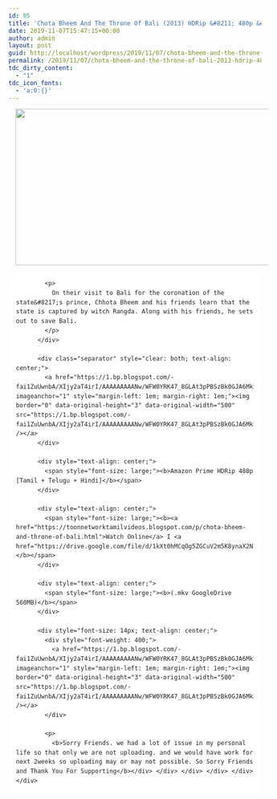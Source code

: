 ```yaml
---
id: 95
title: 'Chota Bheem And The Throne Of Bali (2013) HDRip &#8211; 480p &#8211; Multi Audio [Tamil + Telugu + Hindi] &#8211; x264 &#8211; 550MB'
date: 2019-11-07T15:47:15+00:00
author: admin
layout: post
guid: http://localhost/wordpress/2019/11/07/chota-bheem-and-the-throne-of-bali-2013-hdrip-480p-multi-audio-tamil-telugu-hindi-x264-550mb/
permalink: /2019/11/07/chota-bheem-and-the-throne-of-bali-2013-hdrip-480p-multi-audio-tamil-telugu-hindi-x264-550mb/
tdc_dirty_content:
  - "1"
tdc_icon_fonts:
  - 'a:0:{}'
---
```

<div dir="ltr" style="text-align: left;" trbidi="on">
  <div class="separator" style="clear: both; text-align: center;">
    <a href="https://1.bp.blogspot.com/-lw3HT6WuVLU/XZDPLD7G2eI/AAAAAAAAAys/oG5wem7adDcyOUaxqbbbPWiLKlK_adScwCLcBGAsYHQ/s1600/unnamed.jpg" imageanchor="1" style="margin-left: 1em; margin-right: 1em;"><img loading="lazy" border="0" data-original-height="250" data-original-width="512" height="312" src="https://1.bp.blogspot.com/-lw3HT6WuVLU/XZDPLD7G2eI/AAAAAAAAAys/oG5wem7adDcyOUaxqbbbPWiLKlK_adScwCLcBGAsYHQ/s640/unnamed.jpg" width="640" /></a>
  </div>
  
  <div class="mod" data-hveid="CAsQAA" data-md="50" data-ved="2ahUKEwiO17OirfbkAhVESX0KHSUoDc0QkCkwGnoECAsQAA" lang="en-IN" style="-webkit-text-stroke-width: 0px; background-color: white; border-radius: 8px; clear: none; color: #222222; font-family: arial, sans-serif; font-style: normal; font-variant-caps: normal; font-variant-ligatures: normal; letter-spacing: normal; line-height: 1.57; orphans: 2; padding-left: 15px; padding-right: 15px; padding-top: 0px; text-align: left; text-decoration-color: initial; text-decoration-style: initial; text-indent: 0px; text-transform: none; white-space: normal; widows: 2; word-spacing: 0px;">
    <div class="PZPZlf hb8SAc kno-fb-ctx" data-attrid="description" data-hveid="CAsQAQ" data-ved="2ahUKEwiO17OirfbkAhVESX0KHSUoDc0QziAoADAaegQICxAB" style="margin: 13px 0px; overflow: hidden;">
      <div class="r-iA8ZkHzhBzCo" jsl="$t t-oF0h478wPRI;$x 0;">
        <div class="kno-rdesc r-iqj8FLv1udKI" data-rtid="iqj8FLv1udKI" jsaction="sngtp:r.Eddvt4h-GI8;tp_btn:r.Eddvt4h-GI8" jsl="$t t-JgTEvN6zUII;$x 0;">
          <div style="font-size: 14px; font-weight: 400;">
            <h2 class="bNg8Rb" style="clip: rect(1px, 1px, 1px, 1px); height: 1px; margin: 0px; overflow: hidden; padding: 0px; position: absolute; white-space: nowrap; width: 1px; z-index: -1000;">
              Description
            </h2>
            
            <p>
              On their visit to Bali for the coronation of the state&#8217;s prince, Chhota Bheem and his friends learn that the state is captured by witch Rangda. Along with his friends, he sets out to save Bali.
            </p>
          </div>
          
          <div class="separator" style="clear: both; text-align: center;">
            <a href="https://1.bp.blogspot.com/-fai1ZuUwnbA/XIjy2aT4irI/AAAAAAAAANw/WFW0YRK47_8GLAt3pPBSzBk0GJA6Mk5fgCPcBGAYYCw/s1600/torrborder.gif" imageanchor="1" style="margin-left: 1em; margin-right: 1em;"><img border="0" data-original-height="3" data-original-width="500" src="https://1.bp.blogspot.com/-fai1ZuUwnbA/XIjy2aT4irI/AAAAAAAAANw/WFW0YRK47_8GLAt3pPBSzBk0GJA6Mk5fgCPcBGAYYCw/s1600/torrborder.gif" /></a>
          </div>
          
          <div style="text-align: center;">
            <span style="font-size: large;"><b>Amazon Prime HDRip 480p [Tamil + Telugu + Hindi]</b></span>
          </div>
          
          <div style="text-align: center;">
            <span style="font-size: large;"><b><a href="https://toonnetworktamilvideos.blogspot.com/p/chota-bheem-and-throne-of-bali.html">Watch Online</a> I <a href="https://drive.google.com/file/d/1kXt0hMCqOg5ZGCuV2m5K8ynaX2N7zj6U/view">Download</a></b></span>
          </div>
          
          <div style="text-align: center;">
            <span style="font-size: large;"><b>(.mkv GoogleDrive 560MB)</b></span>
          </div>
          
          <div style="font-size: 14px; text-align: center;">
            <div style="font-weight: 400;">
              <a href="https://1.bp.blogspot.com/-fai1ZuUwnbA/XIjy2aT4irI/AAAAAAAAANw/WFW0YRK47_8GLAt3pPBSzBk0GJA6Mk5fgCPcBGAYYCw/s1600/torrborder.gif" imageanchor="1" style="margin-left: 1em; margin-right: 1em;"><img border="0" data-original-height="3" data-original-width="500" src="https://1.bp.blogspot.com/-fai1ZuUwnbA/XIjy2aT4irI/AAAAAAAAANw/WFW0YRK47_8GLAt3pPBSzBk0GJA6Mk5fgCPcBGAYYCw/s1600/torrborder.gif" /></a>
            </div>
            
            <p>
              <b>Sorry Friends. we had a lot of issue in my personal life so that only we are not uploading. and we would have work for next 2weeks so uploading may or may not possible. So Sorry Friends and Thank You For Supporting</b></div> </div> </div> </div> </div> </div>